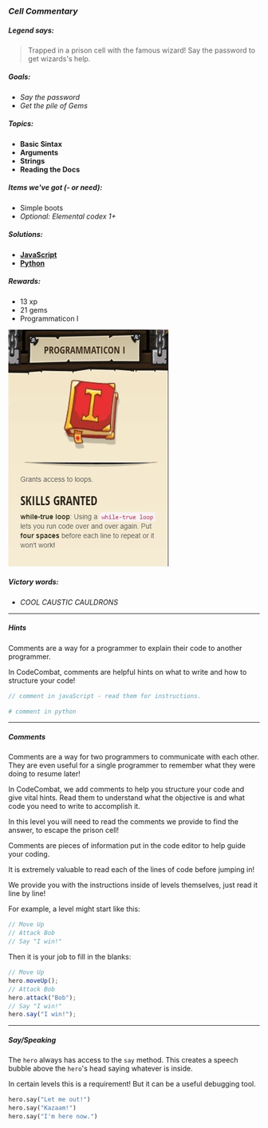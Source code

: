 ### _Cell Commentary_

##### _Legend says:_
> Trapped in a prison cell with the famous wizard! Say the password to get wizards's help.

##### _Goals:_
+ _Say the password_
+ _Get the pile of Gems_

##### _Topics:_
+ **Basic Sintax**
+ **Arguments**
+ **Strings**
+ **Reading the Docs**

##### _Items we've got (- or need):_
+ Simple boots
+ _Optional: Elemental codex 1+_

##### _Solutions:_
+ **[JavaScript](cellCommentary.js)**
+ **[Python](cell_commentary.py)**

##### _Rewards:_
+ 13 xp
+ 21 gems
+ Programmaticon I

![](img/programmaticon.jpg)

##### _Victory words:_
+ _COOL CAUSTIC CAULDRONS_

___

##### _Hints_

Comments are a way for a programmer to explain their code to another programmer.

In CodeCombat, comments are helpful hints on what to write and how to structure your code!

```javascript
// comment in javaScript - read them for instructions.
```
```python
# comment in python
```

___

##### _Comments_

Comments are a way for two programmers to communicate with each other. They are even useful for a single programmer to remember what they were doing to resume later!

In CodeCombat, we add comments to help you structure your code and give vital hints. Read them to understand what the objective is and what code you need to write to accomplish it.

In this level you will need to read the comments we provide to find the answer, to escape the prison cell!

Comments are pieces of information put in the code editor to help guide your coding.

It is extremely valuable to read each of the lines of code before jumping in!

We provide you with the instructions inside of levels themselves, just read it line by line!

For example, a level might start like this:

```javascript
// Move Up
// Attack Bob
// Say "I win!"
```

Then it is your job to fill in the blanks:

```javascript
// Move Up
hero.moveUp();
// Attack Bob
hero.attack("Bob");
// Say "I win!"
hero.say("I win!");
```

___

##### _Say/Speaking_

The `hero` always has access to the `say` method. This creates a speech bubble above the `hero`'s head saying whatever is inside.

In certain levels this is a requirement! But it can be a useful debugging tool.

```python
hero.say("Let me out!")
hero.say("Kazaam!")
hero.say("I'm here now.")
```
